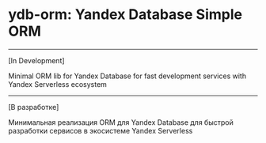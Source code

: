 # ydb-orm: Yandex Database Simple ORM

---

[In Development]

Minimal ORM lib for Yandex Database for fast development services with Yandex Serverless ecosystem

---

[В разработке]

Минимальная реализация ORM для Yandex Database для быстрой разработки сервисов в экосистеме Yandex Serverless
